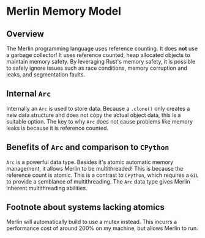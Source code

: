 # Merlin Memory Model

## Overview
The Merlin programming language uses reference counting. It does **not** use a garbage collector! It uses reference counted, heap allocated objects to maintain memory safety. By leveraging Rust's memory safety, it is possible to safely ignore issues such as race conditions, memory corruption and leaks, and segmentation faults.

## Internal `Arc`
Internally an `Arc` is used to store data. Because a `.clone()` only creates a new data structure and does not copy the actual object data, this is a suitable option. The key to why `Arc` does not cause problems like memory leaks is because it is reference counted.

## Benefits of `Arc` and comparison to `CPython`
`Arc` is a powerful data type. Besides it's atomic automatic memory management, it allows Merlin to be multithreaded! This is because the reference count is atomic. This is a contrast to `CPython`, which requires a `GIL` to provide a semblance of multithreading. The `Arc` data type gives Merlin inherent multithreading abilities. 

## Footnote about systems lacking atomics
Merlin will automatically build to use a mutex instead. This incurrs a performance cost of around 200% on my machine, but allows Merlin to run.
